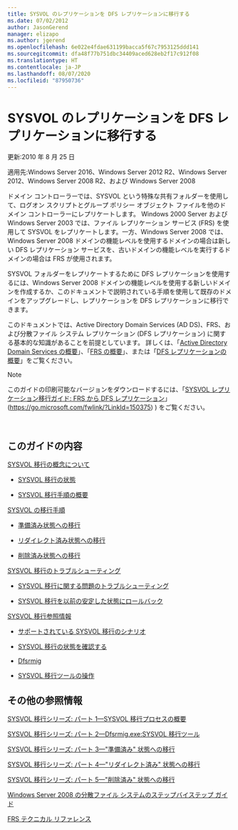 ```yaml
---
title: SYSVOL のレプリケーションを DFS レプリケーションに移行する
ms.date: 07/02/2012
author: JasonGerend
manager: elizapo
ms.author: jgerend
ms.openlocfilehash: 6e022e4fdae631199bacca5f67c7953125ddd141
ms.sourcegitcommit: dfa48f77b751dbc34409aced628eb2f17c912f08
ms.translationtype: HT
ms.contentlocale: ja-JP
ms.lasthandoff: 08/07/2020
ms.locfileid: "87950736"
---
```

# <a name="migrate-sysvol-replication-to-dfs-replication"></a>SYSVOL のレプリケーションを DFS レプリケーションに移行する


更新:2010 年 8 月 25 日

適用先:Windows Server 2016、Windows Server 2012 R2、Windows Server 2012、Windows Server 2008 R2、および Windows Server 2008

ドメイン コントローラーでは、SYSVOL という特殊な共有フォルダーを使用して、ログオン スクリプトとグループ ポリシー オブジェクト ファイルを他のドメイン コントローラーにレプリケートします。 Windows 2000 Server および Windows Server 2003 では、ファイル レプリケーション サービス (FRS) を使用して SYSVOL をレプリケートします。一方、Windows Server 2008 では、Windows Server 2008 ドメインの機能レベルを使用するドメインの場合は新しい DFS レプリケーション サービスを、古いドメインの機能レベルを実行するドメインの場合は FRS が使用されます。

SYSVOL フォルダーをレプリケートするために DFS レプリケーションを使用するには、Windows Server 2008 ドメインの機能レベルを使用する新しいドメインを作成するか、このドキュメントで説明されている手順を使用して既存のドメインをアップグレードし、レプリケーションを DFS レプリケーションに移行できます。

このドキュメントでは、Active Directory Domain Services (AD DS)、FRS、および分散ファイル システム レプリケーション (DFS レプリケーション) に関する基本的な知識があることを前提としています。 詳しくは、「[Active Directory Domain Services の概要](https://go.microsoft.com/fwlink/?linkid=147787)」、「[FRS の概要](https://go.microsoft.com/fwlink/?linkid=121763)」、または「[DFS レプリケーションの概要](https://go.microsoft.com/fwlink/?linkid=121762)」をご覧ください。


> [!NOTE]
> このガイドの印刷可能なバージョンをダウンロードするには、「<a href="https://go.microsoft.com/fwlink/?linkid=150375">SYSVOL レプリケーション移行ガイド: FRS から DFS レプリケーション</a>」 (https://go.microsoft.com/fwlink/?LinkId=150375) ) をご覧ください。
<br>


## <a name="in-this-guide"></a>このガイドの内容

[SYSVOL 移行の概念について](/previous-versions/windows/it-pro/windows-server-2008-r2-and-2008/dd640170(v=ws.10))

  - [SYSVOL 移行の状態](/previous-versions/windows/it-pro/windows-server-2008-r2-and-2008/dd641052(v=ws.10))

  - [SYSVOL 移行手順の概要](/previous-versions/windows/it-pro/windows-server-2008-r2-and-2008/dd639809(v=ws.10))


[SYSVOL の移行手順](/previous-versions/windows/it-pro/windows-server-2008-r2-and-2008/dd639860(v=ws.10))

  - [準備済み状態への移行](/previous-versions/windows/it-pro/windows-server-2008-r2-and-2008/dd641193(v=ws.10))

  - [リダイレクト済み状態への移行](/previous-versions/windows/it-pro/windows-server-2008-r2-and-2008/dd641340(v=ws.10))

  - [削除済み状態への移行](/previous-versions/windows/it-pro/windows-server-2008-r2-and-2008/dd640254(v=ws.10))


[SYSVOL 移行のトラブルシューティング](/previous-versions/windows/it-pro/windows-server-2008-r2-and-2008/dd640395(v=ws.10))

  - [SYSVOL 移行に関する問題のトラブルシューティング](/previous-versions/windows/it-pro/windows-server-2008-r2-and-2008/dd639976(v=ws.10))

  - [SYSVOL 移行を以前の安定した状態にロールバック](/previous-versions/windows/it-pro/windows-server-2008-r2-and-2008/dd640509(v=ws.10))


[SYSVOL 移行参照情報](/previous-versions/windows/it-pro/windows-server-2008-r2-and-2008/dd640293(v=ws.10))

  - [サポートされている SYSVOL 移行のシナリオ](/previous-versions/windows/it-pro/windows-server-2008-r2-and-2008/dd639854(v=ws.10))

  - [SYSVOL 移行の状態を確認する](/previous-versions/windows/it-pro/windows-server-2008-r2-and-2008/dd639789(v=ws.10))

  - [Dfsrmig](/previous-versions/windows/it-pro/windows-server-2008-r2-and-2008/dd641227(v=ws.10))

  - [SYSVOL 移行ツールの操作](/previous-versions/windows/it-pro/windows-server-2008-r2-and-2008/dd639712(v=ws.10))


## <a name="additional-references"></a>その他の参照情報

[SYSVOL 移行シリーズ: パート 1—SYSVOL 移行プロセスの概要](https://go.microsoft.com/fwlink/?linkid=121756)

[SYSVOL 移行シリーズ: パート 2—Dfsrmig.exe:SYSVOL 移行ツール](https://go.microsoft.com/fwlink/?linkid=121757)

[SYSVOL 移行シリーズ: パート 3—"準備済み" 状態への移行](https://go.microsoft.com/fwlink/?linkid=121758)

[SYSVOL 移行シリーズ: パート 4—"リダイレクト済み" 状態への移行](https://go.microsoft.com/fwlink/?linkid=121759)

[SYSVOL 移行シリーズ: パート 5—"削除済み" 状態への移行](https://go.microsoft.com/fwlink/?linkid=121760)

[Windows Server 2008 の分散ファイル システムのステップバイステップ ガイド](https://go.microsoft.com/fwlink/?linkid=85231)

[FRS テクニカル リファレンス](https://go.microsoft.com/fwlink/?linkid=121764)

